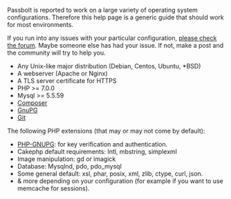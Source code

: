 Passbolt is reported to work on a large variety of operating system configurations. 
Therefore this help page is a generic guide that should work for most environments.

If you run into any issues with your particular configuration, 
[please check the forum](https://community.passbolt.com/c/installation-issues). 
Maybe someone else has had your issue. If not, make a post and the community will try to help you.

- Any Unix-like major distribution (Debian, Centos, Ubuntu, *BSD)
- A webserver (Apache or Nginx)
- A TLS server certificate for HTTPS
- PHP >= 7.0.0
- Mysql >= 5.5.59
- [Composer](https://getcomposer.org/download/)
- [GnuPG](https://gnupg.org/)
- [Git](https://git-scm.com/)

The following PHP extensions (that may or may not come by default): 
- [PHP-GNUPG](http://php.net/manual/en/gnupg.installation.php): for key verification and authentication.
- Cakephp default requirements: Intl, mbstring, simplexml
- Image manipulation: gd or imagick
- Database: Mysqlnd, pdo, pdo_mysql
- Some general default: xsl, phar, posix, xml, zlib, ctype, curl, json.
- & more depending on your configuration (for example if you want to use memcache for sessions).
